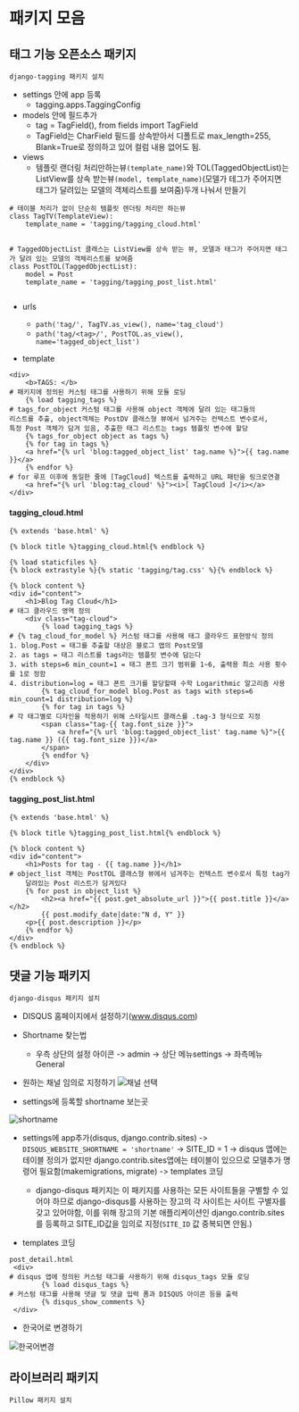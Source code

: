 # 패키지 모음
## 태그 기능 오픈소스 패키지
`django-tagging 패키지 설치`

+ settings 안에 app 등록
	+ tagging.apps.TaggingConfig
+ models 안에 필드추가
	+ tag = TagField(), from fields import TagField
	+ TagField는 CharField 필드를 상속받아서 디폴트로 max_length=255, Blank=True로 정의하고 있어 컬럼 내용 없어도 됨.
+ views
	+ 템플릿 랜더링 처리만하는뷰`(template_name)`와 TOL(TaggedObjectList)는 ListView를 상속 받는뷰`(model, template_name)`(모델가 테그가 주어지면 태그가 달려있는 모델의 객체리스트를 보여줌)두개 나눠서 만들기

```
# 테이블 처리가 없이 단순히 템플릿 렌더링 처리만 하는뷰
class TagTV(TemplateView):
    template_name = 'tagging/tagging_cloud.html'
    

# TaggedObjectList 클래스는 ListView를 상속 받는 뷰, 모델과 태그가 주어지면 태그가 달려 있는 모델의 객체리스트를 보여줌
class PostTOL(TaggedObjectList):
    model = Post
    template_name = 'tagging/tagging_post_list.html'    
    
```

+ urls
	+ `path('tag/', TagTV.as_view(), name='tag_cloud')`
	+ `path('tag/<tag>/', PostTOL.as_view(), name='tagged_object_list')`

+ template

```
<div>
    <b>TAGS: </b>
# 패키지에 정의된 커스텀 태그를 사용하기 위해 모듈 로딩    
    {% load tagging_tags %}
# tags_for_object 커스텀 태그를 사용해 object 객체에 달려 있는 태그들의 
리스트를 추출, object객체는 PostDV 클래스형 뷰에서 넘겨주는 컨텍스트 변수로서,
특정 Post 객체가 담겨 있음, 추출한 태그 리스트는 tags 템플릿 변수에 할당
    {% tags_for_object object as tags %}    
    {% for tag in tags %}
    <a href="{% url 'blog:tagged_object_list' tag.name %}">{{ tag.name }}</a>
    {% endfor %}
# for 루프 이후에 동일한 줄에 [TagCloud] 텍스트를 출력하고 URL 패턴을 링크로연결    
    <a href="{% url 'blog:tag_cloud' %}"><i>[ TagCloud ]</i></a>
</div>
```

#### tagging_cloud.html

```
{% extends 'base.html' %}

{% block title %}tagging_cloud.html{% endblock %}

{% load staticfiles %}
{% block extrastyle %}{% static 'tagging/tag.css' %}{% endblock %}

{% block content %}
<div id="content">
    <h1>Blog Tag Cloud</h1>
# 태그 클라우드 영역 정의    
    <div class="tag-cloud">    
        {% load tagging_tags %}
# {% tag_cloud_for_model %} 커스텀 태그를 사용해 태그 클라우드 표현방식 정의
1. blog.Post = 태그를 추출할 대상은 블로그 앱의 Post모델
2. as tags = 태그 리스트를 tags라는 템플릿 변수에 담는다
3. with steps=6 min_count=1 = 태그 폰트 크기 범위를 1~6, 출력용 최소 사용 횟수를 1로 정함
4. distribution=log = 태그 폰트 크기를 할당할때 수학 Logarithmic 알고리즘 사용        
        {% tag_cloud_for_model blog.Post as tags with steps=6 min_count=1 distribution=log %}
        {% for tag in tags %}
# 각 태그별로 디자인을 적용하기 위해 스타일시트 클래스를 .tag-3 형식으로 지정       
        <span class="tag-{{ tag.font_size }}">
            <a href="{% url 'blog:tagged_object_list' tag.name %}">{{ tag.name }} ({{ tag.font_size }})</a>
        </span>
        {% endfor %}
    </div>
</div>
{% endblock %}
```
#### tagging_post_list.html

```
{% extends 'base.html' %}

{% block title %}tagging_post_list.html{% endblock %}

{% block content %}
<div id="content">
    <h1>Posts for tag - {{ tag.name }}</h1>
# object_list 객체는 PostTOL 클래스형 뷰에서 넘겨주는 컨텍스트 변수로서 특정 tag가
	달려있는 Post 리스트가 담겨있다    
    {% for post in object_list %}
        <h2><a href="{{ post.get_absolute_url }}">{{ post.title }}</a></h2>
        {{ post.modify_date|date:"N d, Y" }}
    <p>{{ post.description }}</p>
    {% endfor %}
</div>
{% endblock %}
```


## 댓글 기능 패키지
`django-disqus 패키지 설치`

+ DISQUS 홈페이지에서 설정하기(www.disqus.com)
+ Shortname 찾는법
	+ 우측 상단의 설정 아이콘 -> admin -> 상단 메뉴settings -> 좌측메뉴 General

+ 원하는 채널 임의로 지정하기
![채널 선택](img/댓글1.png)

+ settings에 등록할 shortname 보는곳

![shortname](img/댓글2.png)

+ settings에 app추가(disqus, django.contrib.sites) -> `DISQUS_WEBSITE_SHORTNAME = 'shortname'` -> SITE_ID = 1 -> disqus 앱에는 테이블 정의가 없지만 django.contrib.sites앱에는 테이블이 있으므로 모델추가 명령어 필요함(makemigrations, migrate) -> templates 코딩
	+ django-disqus 패키지는 이 패키지를 사용하는 모든 사이트들을 구별할 수 있어야 하므로 django-disqus를 사용하는 장고의 각 사이트는 사이트 구별자를 갖고 있어야함, 이를 위해 장고의 기본 애플리케이션인 django.contrib.sites를 등록하고 SITE_ID값을 임의로 지정(`SITE_ID` 값 중복되면 안됨.)

+ templates 코딩

```
post_detail.html
 <div>
# disqus 앱에 정의된 커스텀 태그를 사용하기 위해 disqus_tags 모듈 로딩
        {% load disqus_tags %}
# 커스텀 태그를 사용해 댓글 및 댓글 입력 폼과 DISQUS 아이콘 등을 출력         
        {% disqus_show_comments %}
 </div>
```

+ 한국어로 변경하기

![한국어변경](img/한국어.png)

## 라이브러리 패키지
`Pillow 패키지 설치`